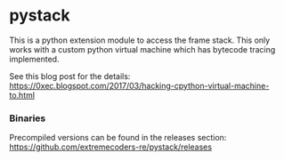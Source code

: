 # pystack

This is a python extension module to access the frame stack. 
This only works with a custom python virtual machine which has bytecode tracing implemented.

See this blog post for the details: https://0xec.blogspot.com/2017/03/hacking-cpython-virtual-machine-to.html

### Binaries

Precompiled versions can be found in the releases section: https://github.com/extremecoders-re/pystack/releases
